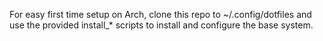 For easy first time setup on Arch, clone this repo to ~/.config/dotfiles and use the provided install_* scripts to install and configure the base system.